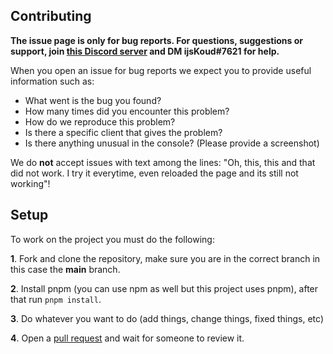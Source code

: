 ## Contributing

**The issue page is only for bug reports. For questions, suggestions or support, join [this Discord server](https://ijskoud.dev/discord) and DM ijsKoud#7621 for help.**

When you open an issue for bug reports we expect you to provide useful information such as:

-   What went is the bug you found?
-   How many times did you encounter this problem?
-   How do we reproduce this problem?
-   Is there a specific client that gives the problem?
-   Is there anything unusual in the console? (Please provide a screenshot)

We do **not** accept issues with text among the lines: "Oh, this, this and that did not work. I try it everytime, even reloaded the page and its still not working"!

## Setup

To work on the project you must do the following:

**1**. Fork and clone the repository, make sure you are in the correct branch in this case the **main** branch.

**2**. Install pnpm (you can use npm as well but this project uses pnpm), after that run `pnpm install`.

**3**. Do whatever you want to do (add things, change things, fixed things, etc)

**4**. Open a [pull request](/compare) and wait for someone to review it.
